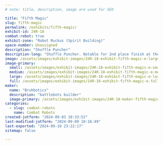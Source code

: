 ```yaml
---
# note: title, description, image are used for SEO

title: "Fifth Magic"
slug: fifth-magic
permalink: /exhibits/fifth-magic/
exhibit-id: 24R-18
combat-robot: true
exhibit-zone: "Robot Ruckus (Spirit Building)"
space-number: Unassigned
description: "Shuffle Puncher"
description-long: "Shuffle Puncher. Notable for 2nd place finish at the st. lucie fair"
image: /assets/images/exhibit-images/24R-18-exhibit-fifth-magic-e-large.jpg
image-primary: 
  small: /assets/images/exhibit-images/24R-18-exhibit-fifth-magic-e-small.jpg
  medium: /assets/images/exhibit-images/24R-18-exhibit-fifth-magic-e-medium.jpg
  large: /assets/images/exhibit-images/24R-18-exhibit-fifth-magic-e-large.jpg
  full: /assets/images/exhibit-images/24R-18-exhibit-fifth-magic-e-full.jpg
maker: 
  name: "Bruhbotics"
  description: "battlebots builder"
  image-primary: /assets/images/exhibit-images/24R-18-maker-fifth-magic-screenshot-2024-09-03-103137-medium.png
categories: 
  - slug: combat-robots
    name: Combat Robots
created-jotform: "2024-09-03 10:33:52"
last-modified-jotform: "2024-09-09 10:16:49"
last-exported: "2024-09-10 23:22:17"
sitemap: false

---
```

